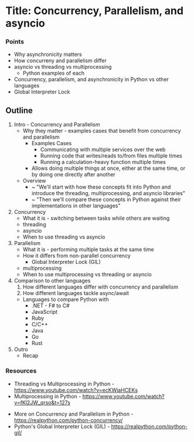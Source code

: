 # Title: Concurrency, Parallelism, and asyncio

### Points
* Why asynchronicity matters
* How concurreny and parallelism differ
* asyncio vs threading vs multiprocessing
    * Python examples of each
* Concurrency, parallelism, and asynchronicity in Python vs other languages
* Global Interpreter Lock

## Outline
1. Intro - Concurrency and Parallelism
    * Why they matter - examples cases that benefit from concurrency and parallelism
        * Examples Cases
            * Communicating with multiple services over the web
            * Running code that writes/reads to/from files multiple times
            * Running a calculation-heavy function multiple times
        * Allows doing multiple things at once, either at the same time, or by doing one directly after another
    * Overview
        * ~ "We'll start with how these concepts fit into Python and introduce the threading, multiprocessing, and asyncio libraries"
        * ~ "Then we'll compare these concepts in Python against their implementations in other languages"
2. Concurrency
    * What it is - switching between tasks while others are waiting
    * threading
    * asyncio
    * When to use threading vs asyncio
3. Parallelism
    * What it is - performing multiple tasks at the same time
    * How it differs from non-parallel concurrency
        * Global Interpreter Lock (GIL)
    * multiprocessing
    * When to use multiprocessing vs threading or asyncio
4. Comparison to other languages
    1. How different languages differ with concurrency and parallelism
    2. How different languages tackle async/await
    * Languages to compare Python with
        * .NET - F# to C#
        * JavaScript
        * Ruby
        * C/C++
        * Java
        * Go
        * Rust
5. Outro
    * Recap

### Resources
<!-- * Asynchronous Python - https://medium.com/@nhumrich/asynchronous-python-45df84b82434 -->
* Threading vs Multiprocessing in Python - https://www.youtube.com/watch?v=ecKWiaHCEKs
* Multiprocessing in Python - https://www.youtube.com/watch?v=fKl2JW_qrso&t=127s
<!-- * Threading in Python - https://www.youtube.com/watch?v=IEEhzQoKtQU -->
* More on Concurrency and Parallelism in Python - https://realpython.com/python-concurrency/
* Python's Global Interpreter Lock (GIL) - https://realpython.com/python-gil/
<!-- * asyncio - https://realpython.com/async-io-python/ -->
